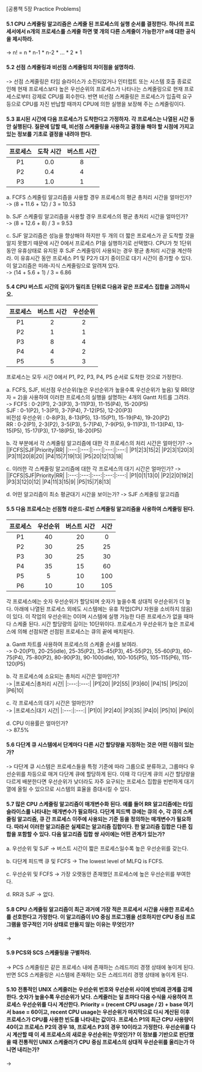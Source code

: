 [공룡책 5장 Practice Problems]

#### 5.1 CPU 스케줄링 알고리즘은 스케줄 된 프로세스의 실행 순서를 결정한다. 하나의 프로세서에서 n개의 프로세스를 스케줄 하면 몇 개의 다른 스케줄이 가능한가? n에 대한 공식을 제시하라.
->
n! = n * n-1 * n-2 * ... * 2 * 1

#### 5.2 선점 스케줄링과 비선점 스케줄링의 차이점을 설명하라.
->
 선점 스케줄링은 타임 슬라이스가 소진되었거나 인터럽트 또는 시스템 호출 종료로 인해 현재 프로세스보다 높은 우선순위의 프로세스가 나타나는 스케줄링으로 현재 프로세스로부터 강제로 CPU를 회수한다. 반면 비선점 스케줄링은 프로세스가 입출력 요구 등으로 CPU를 자진 반납할 때까지 CPU에 의한 실행을 보장해 주는 스케줄링이다. 

#### 5.3 표시된 시간에 다음 프로세스가 도착한다고 가정하자. 각 프로세스는 나열된 시간 동안 실행된다. 질문에 답할 때, 비선점 스케줄링을 사용하고 결정을 해야 할 시점에 가지고 있는 정보를 기초로 결정을 내려야 한다.
|프로세스|도착 시간|버스트 시간|
|:---:|:---:|:---:|
|P1|0.0|8|
|P2|0.4|4|
|P3|1.0|1|

a. FCFS 스케줄링 알고리즘을 사용할 경우 프로세스의 평균 총처리 시간을 얼마인가?  
->
(8 + 11.6 + 12) / 3 = 10.53

b. SJF 스케줄링 알고리즘을 사용할 경우 프로세스의 평균 총처리 시간을 얼마인가?  
->
(8 + 12.6 + 8) / 3 = 9.53

c. SJF 알고리즘은 성능을 향상해야 하지만 두 개의 더 짧은 프로세스가 곧 도착할 것을 알지 못했기 때문에 시간 0에서 프로세스 P1을 실행하기로 선택했다. CPU가 첫 1단위 동안 유휴상태로 유지된 후 SJF 스케줄링이 사용되는 경우 평균 총처리 시간을 계산하라. 이 유휴시간 동안 프로세스 P1 및 P2가 대기 중이므로 대기 시간이 증가할 수 있다. 이 알고리즘은 미래-지식 스케줄링으로 알려져 있다.  
->
(14 + 5.6 + 1) / 3 = 6.86

#### 5.4 CPU 버스트 시간의 길이가 밀리초 단위로 다음과 같은 프로세스 집합을 고려하시오.
|프로세스|버스트 시간|우선순위|
|:---:|:---:|:---:|
|P1|2|2|
|P2|1|1|
|P3|8|4|
|P4|4|2|
|P5|5|3|

프로세스는 모두 시간 0에서 P1, P2, P3, P4, P5 순서로 도착한 것으로 가정한다.

a. FCFS, SJF, 비선점 우선순위(높은 우선순위가 높을수록 우선순위가 높음) 및 RR(양자 = 2)을 사용하여 이러한 프로세스의 실행을 설명하는 4개의 Gantt 차트를 그려라.  
->
FCFS : 0-2(P1), 2-3(P3), 3-11(P3), 11-15(P4), 15-20(P5)  
SJF : 0-1(P2), 1-3(P1), 3-7(P4), 7-12(P5), 12-20(P3)  
비전섬 우선순위 : 0-8(P3), 8-13(P5), 13-15(P1), 15-19(P4), 19-20(P2)  
RR : 0-2(P1), 2-3(P2), 3-5(P3), 5-7(P4), 7-9(P5), 9-11(P3), 11-13(P4), 13-15(P5), 15-17(P3), 17-18(P5), 18-20(P5)  

b. 각 부분에서 각 스케줄링 알고리즘에 대한 각 프로세스의 처리 시간은 얼마인가?
->
||FCFS|SJF|Priority|RR|
|:---:|:---:|:---:|:---:|:---:|
|P1|2|3|15|2|
|P2|3|1|20|3|
|P3|11|20|8|20|
|P4|15|7|19|13|
|P5|20|12|13|18|

c. 이러한 각 스케줄링 알고리즘에 대한 각 프로세스의 대기 시간은 얼마인가?
->
||FCFS|SJF|Priority|RR|
|:---:|:---:|:---:|:---:|:---:|
|P1|0|1|13|0|
|P2|2|0|19|2|
|P3|3|12|0|12|
|P4|11|3|15|9|
|P5|15|7|8|13|

d. 어떤 알고리즘이 최소 평균대기 시간을 보이는가?
->
SJF 스케줄링 알고리즘

#### 5.5 다음 프로세스는 선점형 라운드-로빈 스케줄링 알고리즘을 사용하여 스케줄링 된다.
|프로세스|우선순위|버스트 시간|시간|
|:---:|:---:|:---:|:---:|
|P1|40|20|0|
|P2|30|25|25|
|P3|30|25|30|
|P4|35|15|60|
|P5|5|10|100|
|P6|10|10|105|

각 프로세스에는 숫자 우선순위가 할당되며 숫자가 높을수록 상대적 우선순위가 더 높다. 아래에 나열된 프로세스 외에도 시스템에는 유휴 작업(CPU 자원을 소비하지 않음)이 있다. 이 작업의 우선순위는 0이며 시스템에 실행 가능한 다른 프로세스가 없을 때마다 스케줄 된다. 시간 할당량의 길이는 10단위이다. 프로세스가 우선순위가 높은 프로세스에 의해 선점되면 선점된 프로세스는 큐의 끝에 배치된다.

a. Gantt 차트를 사용하여 프로세스의 스케줄 순서를 보여라.  
->
0-20(P1), 20-25(idle), 25-35(P2), 35-45(P3), 45-55(P2), 55-60(P3), 60-75(P4), 75-80(P2), 80-90(P3), 90-100(idle), 100-105(P5), 105-115(P6), 115-120(P5)

b. 각 프로세스에 소요되는 총처리 시간은 얼마인가?  
->
|프로세스|총처리 시간|
|:---:|:---:|
|P1|20|
|P2|55|
|P3|60|
|P4|15|
|P5|20|
|P6|10|

c. 각 프로세스의 대기 시간은 얼마인가?  
->
|프로세스|대기 시간|
|:---:|:---:|
|P1|0|
|P2|40|
|P3|35|
|P4|0|
|P5|10|
|P6|0|

d. CPU 이용률은 얼마인가?  
->
87.5%

#### 5.6 다단계 큐 시스템에서 단계마다 다른 시간 할당량을 지정하는 것은 어떤 이점이 있는가?
->
다단계 큐 시스템은 프로세스들을 특정 기준에 따라 그룹으로 분류하고, 그룹마다 우선순위를 차등으로 매겨 다단계 큐에 할당하게 된다. 이때 각 다단계 큐의 시간 할당량을 다르게 배분한다면 우선순위가 낮더라도 자주 요구되는 프로세스 집합을 빈번하게 대기열에 올릴 수 있으므로 시스템의 효율을 증대시킬 수 있다. 

#### 5.7 많은 CPU 스케줄링 알고리즘이 매개변수화 된다. 예를 들어 RR 알고리즘에는 타임 슬라이스를 나타내는 매개변수가 필요하다. 다단계 피드백 큐에는 큐의 수, 각 큐의 스케줄링 알고리즘, 큐 간 프로세스 이주에 사용되는 기준 등을 정의하는 매개변수가 필요하다. 따라서 이러한 알고리즘은 실제로는 알고리즘 집합이다. 한 알고리즘 집합은 다른 집합을 포함할 수 있다. 다음 알고리즘 집합 쌍 사이에는 어떤 관계가 있는가?

a. 우선순위 및 SJF
-> 버스트 시간이 짧은 프로세스일수록 높은 우선순위를 갖는다.

b. 다단계 피드백 큐 및 FCFS
-> The lowest level of MLFQ is FCFS.

c. 우선순위 및 FCFS
-> 가장 오랫동안 존재했던 프로세스에 높은 우선순위를 부여한다.

d. RR과 SJF
-> 없다.

#### 5.8 CPU 스케줄링 알고리즘이 최근 과거에 가장 적은 프로세서 시간을 사용한 프로세스를 선호한다고 가정한다. 이 알고리즘이 I/O 중심 프로그램을 선호하지만 CPU 중심 프로그램을 영구적인 기아 상태로 만들지 않는 이유는 무엇인가?
->

#### 5.9 PCS와 SCS 스케줄링을 구별하라.
->
 PCS 스케줄링은 같은 프로세스 내에 존재하는 스레드끼리 경쟁 상태에 놓이게 된다. 반면 SCS 스케줄링은 시스템에 존재하는 모든 스레드끼리 경쟁 상태에 놓이게 된다. 

#### 5.10 전통적인 UNIX 스케줄러는 우선순위 번호와 우선순위 사이에 반비례 관계를 강제한다. 숫자가 높을수록 우선순위가 낮다. 스케줄러는 일 초마다 다음 수식을 사용하여 프로세스 우선순위를 다시 계산한다. Priority = (recent CPU usage / 2) + base 여기서 base = 60이고, recent CPU usage는 우선순위가 마지막으로 다시 계산된 이후 프로세스가 CPU를 사용한 빈도를 나타내는 값이다. 프로세스 P1의 최근 CPU 사용량이 40이고 프로세스 P2의 경우 18, 프로세스 P3의 경우 10이라고 가정한다. 우선순위를 다시 계산할 때 이 세 프로세스의 새로운 우선순위는 무엇인가? 이 정보를 기반으로 판단했을 때 전통적인 UNIX 스케줄러가 CPU 중심 프로세스의 상대적 우선순위를 올리는가 아니면 내리는가?
->

